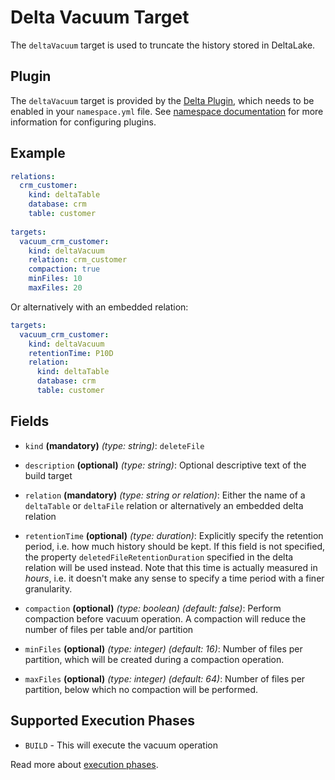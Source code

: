 # Delta Vacuum Target

The `deltaVacuum` target is used to truncate the history stored in DeltaLake. 

## Plugin
The `deltaVacuum` target is provided by the [Delta Plugin](../../plugins/delta.md), which needs to be enabled in your
`namespace.yml` file. See [namespace documentation](../namespace.md) for more information for configuring plugins.

## Example

```yaml
relations:
  crm_customer:
    kind: deltaTable
    database: crm
    table: customer
    
targets:
  vacuum_crm_customer:
    kind: deltaVacuum
    relation: crm_customer
    compaction: true
    minFiles: 10
    maxFiles: 20
```

Or alternatively with an embedded relation:
```yaml
targets:
  vacuum_crm_customer:
    kind: deltaVacuum
    retentionTime: P10D
    relation:
      kind: deltaTable
      database: crm
      table: customer
```


## Fields

* `kind` **(mandatory)** *(type: string)*: `deleteFile`

* `description` **(optional)** *(type: string)*:
  Optional descriptive text of the build target

* `relation` **(mandatory)** *(type: string or relation)*: Either the name of a `deltaTable` or `deltaFile` relation
 or alternatively an embedded delta relation

* `retentionTime` **(optional)** *(type: duration)*: Explicitly specify the retention period, i.e. how much history
 should be kept. If this field is not specified, the property `deletedFileRetentionDuration` specified in the delta 
 relation will be used instead. Note that this time is actually measured in *hours*, i.e. it doesn't make any sense
 to specify a time period with a finer granularity.

* `compaction` **(optional)** *(type: boolean)* *(default: false)*: Perform compaction before vacuum operation. A
 compaction will reduce the number of files per table and/or partition

* `minFiles` **(optional)** *(type: integer)* *(default: 16)*: Number of files per partition, which will be created
 during a compaction operation.

* `maxFiles` **(optional)** *(type: integer)* *(default: 64)*: Number of files per partition, below which no compaction
 will be performed.


## Supported Execution Phases
* `BUILD` - This will execute the vacuum operation

Read more about [execution phases](../../concepts/lifecycle.md).
